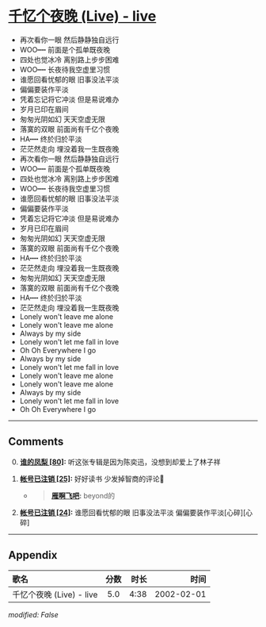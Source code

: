 # [千忆个夜晚 (Live) - live](https://music.163.com/song?id=67130)

* 再次看你一眼 然后静静独自远行
* WOO┅┅ 前面是个孤单既夜晚
* 四处也觉冰冷 离别路上步步困难
* WOO┅┅ 长夜待我空虚里习惯
* 谁愿回看忧郁的眼 旧事没法平淡
* 偏偏要装作平淡
* 凭着忘记将它冲淡 但是易说难办
* 岁月已印在眉间
* 匆匆光阴如幻 天天空虚无限
* 落寞的双眼 前面尚有千亿个夜晚
* HA┅┅ 终於归於平淡
* 茫茫然走向 埋没着我一生既夜晚
* 再次看你一眼 然后静静独自远行
* WOO┅┅ 前面是个孤单既夜晚
* 四处也觉冰冷 离别路上步步困难
* WOO┅┅ 长夜待我空虚里习惯
* 谁愿回看忧郁的眼 旧事没法平淡
* 偏偏要装作平淡
* 凭着忘记将它冲淡 但是易说难办
* 岁月已印在眉间
* 匆匆光阴如幻 天天空虚无限
* 落寞的双眼 前面尚有千亿个夜晚
* HA┅┅ 终於归於平淡
* 茫茫然走向 埋没着我一生既夜晚
* 匆匆光阴如幻 天天空虚无限
* 落寞的双眼 前面尚有千亿个夜晚
* HA┅┅ 终於归於平淡
* 茫茫然走向 埋没着我一生既夜晚
* Lonely won't leave me alone
* Lonely won't leave me alone
* Always by my side
* Lonely won't let me fall in love
* Oh Oh Everywhere I go
* Always by my side
* Lonely won't let me fall in love
* Lonely won't leave me alone
* Lonely won't leave me alone
* Always by my side
* Lonely won't let me fall in love
* Oh Oh Everywhere I go


---

## Comments
0. **[谁的凤梨 \[80\]](https://music.163.com/#/user/home?id=77793952):** 听这张专辑是因为陈奕迅，没想到却爱上了林子祥

1. **[帐号已注销 \[25\]](https://music.163.com/#/user/home?id=45063000):** 好好读书   少发掉智商的评论👋
	* > **[雁啊飞吧](https://music.163.com/#/user/home?id=65997178):** beyond的

2. **[帐号已注销 \[24\]](https://music.163.com/#/user/home?id=45063000):** 谁愿回看忧郁的眼  旧事没法平淡  偏偏要装作平淡[心碎][心碎]



---

## Appendix

|歌名|分数|时长|时间|
|:---|:---:|---:|---:|
|千忆个夜晚 (Live) - live|5.0|4:38|2002-02-01

*modified: False*